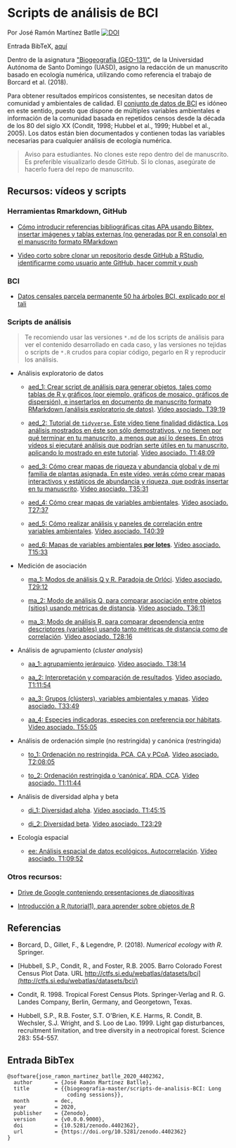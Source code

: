 # Scripts de análisis de BCI
Por José Ramón Martínez Batlle
[![DOI](https://zenodo.org/badge/303678546.svg)](https://zenodo.org/badge/latestdoi/303678546)

Entrada BibTeX, [aquí](#entrada-bibtex)

Dentro de la asignatura ["Biogeografía (GEO-131)"](https://github.com/biogeografia-master/material-de-apoyo), de la Universidad Autónoma de Santo Domingo (UASD), asigno la redacción de un manuscrito basado en ecología numérica, utilizando como referencia el trabajo de Borcard et al. (2018).

Para obtener resultados empíricos consistentes, se necesitan datos de comunidad y ambientales de calidad. El [conjunto de datos de BCI](http://ctfs.si.edu/webatlas/datasets/bci) es idóneo en este sentido, puesto que dispone de múltiples variables ambientales e información de la comunidad basada en repetidos censos desde la década de los 80 del siglo XX (Condit, 1998; Hubbel et al., 1999; Hubbel et al., 2005). Los datos están bien documentados y contienen todas las variables necesarias para cualquier análisis de ecología numérica.

> Aviso para estudiantes. No clones este repo dentro del de manuscrito. Es preferible visualizarlo desde GitHub. Si lo clonas, asegúrate de hacerlo fuera del repo de manuscrito.

## Recursos: vídeos y scripts

### Herramientas Rmarkdown, GitHub

* [Cómo introducir referencias bibliográficas citas APA usando Bibtex, insertar imágenes y tablas externas (no generadas por R en consola) en el manuscrito formato RMarkdown](https://drive.google.com/file/d/1DK7QNUbicjoeVUusm6Kwpk299H8oD6Jj/view?usp=sharing)

* [Video corto sobre clonar un repositorio desde GitHub a RStudio, identificarme como usuario ante GitHub, hacer commit y push](https://drive.google.com/file/d/1roecMRxQYIOmUA3--pa7Syh4hQls7Y6v/view?usp=sharing)

### BCI

* [Datos censales parcela permanente 50 ha árboles BCI, explicado por el tali](https://drive.google.com/file/d/1pHQi-9NQYGQnXKXX02eZOpTDoQarvrXl/view?usp=sharing)

### Scripts de análisis

> Te recomiendo usar las versiones `*.md`  de los scripts de análisis para ver el contenido desarrollado en cada caso, y las versiones no tejidas o scripts de `*.R` crudos para copiar código, pegarlo en R y reproducir los análisis.

* Análisis exploratorio de datos
  
    * [aed_1: Crear script de análisis para generar objetos, tales como tablas de R y gráficos (por ejemplo, gráficos de mosaico, gráficos de dispersión), e insertarlos en documento de manuscrito formato RMarkdown (análisis exploratorio de datos)](aed_1.md). [Vídeo asociado. T39:19](https://drive.google.com/file/d/1gZwltgEHpF_jdzpF-hWDZWd5QyMb3iT3/view?usp=sharing)
      
    * [aed_2: Tutorial de `tidyverse`. Este vídeo tiene finalidad didáctica. Los análisis mostrados en éste son sólo demostrativos, y no tienen por qué terminar en tu manuscrito, a menos que así lo desees. En otros vídeos si ejecutaré análisis que podrían serte útiles en tu manuscrito, aplicando lo mostrado en este tutorial](aed_2_tidyverse.md). [Vídeo asociado. T1:48:09](https://drive.google.com/file/d/1YUDPMgKsxzxXSUQAImY5SvBUQdciP19G/view?usp=sharing)
      
    * [aed_3: Cómo crear mapas de riqueza y abundancia global y de mi familia de plantas asignada. En este vídeo, verás cómo crear mapas interactivos y estáticos de abundancia y riqueza, que podrás insertar en tu manuscrito](aed_3_mapas_riqueza_abun_global_mi_familia.md). [Vídeo asociado. T35:31](https://drive.google.com/file/d/1BCNyc_z6ikS2UdADzSudfoaOtCqPfX7L/view?usp=sharing)
      
    * [aed_4: Cómo crear mapas de variables ambientales](aed_4_mapas_variables_ambientales.md). [Vídeo asociado. T27:37](https://drive.google.com/file/d/1O8wfLqeTCES8M1UPi5HGuLcTqjDoNxNm/view?usp=sharing)
      
    * [aed_5: Cómo realizar análisis y paneles de correlación entre variables ambientales](aed_5_correlaciones_variables_ambientales.md). [Vídeo asociado. T40:39](https://drive.google.com/file/d/1LqxUdjn_M8qqWoIw3JqLTYcWDPnj75zE/view?usp=sharing)
      
    * [aed_6: Mapas de variables ambientales **por lotes**](aed_6_mapas_por_lotes.md). [Vídeo asociado. T15:33](https://drive.google.com/file/d/14U2Yrk4c5FelcZFznjMc0uXnBa7XfCdY/view?usp=sharing)
      
* Medición de asociación
  
    * [ma_1: Modos de análisis Q y R. Paradoja de Orlóci](medicion_asociacion_1_modo_Q_paradoja_orloci.md). [Vídeo asociado. T29:12](https://drive.google.com/file/d/1Ie3wws6ZCaKnDQtQEVMRa6TwjSni6v4J/view?usp=sharing)
      
    * [ma_2: Modo de análisis Q, para comparar asociación entre objetos (sitios) usando métricas de distancia](medicion_asociacion_2_modo_Q_mi_familia.md). [Vídeo asociado. T36:11](https://drive.google.com/file/d/12_Rha9iQFD5MWOFmwiNfXTA767d1JT2e/view?usp=sharing)
      
    * [ma_3: Modo de análisis R, para comparar dependencia entre descriptores (variables) usando tanto métricas de distancia como de correlación](medicion_asociacion_3_modo_R_mi_familia.md). [Vídeo asociado. T28:16](https://drive.google.com/file/d/1HoR1phyXfmr8cICWG36NClv17l00nyxS/view?usp=sharing)
      
* Análisis de agrupamiento (*cluster analysis*)
  
    * [aa_1: agrupamiento jerárquico](aa_analisis_de_agrupamiento_1_jerarquico.md). [Vídeo asociado. T38:14](https://drive.google.com/file/d/1nvxyygYLlaK2lFuIbfxeApGtFN85wXFU/view?usp=sharing)
      
    * [aa_2: Interpretación y comparación de resultados](aa_analisis_de_agrupamiento_2_intepretacion_resultados.md). [Vídeo asociado. T1:11:54](https://drive.google.com/file/d/14Mh6eEGJnvfy7uw969KvJGEqF7DW33rw/view?usp=sharing)
      
    * [aa_3: Grupos (clústers), variables ambientales y mapas](aa_analisis_de_agrupamiento_3_variables_ambientales_segun_grupos.md). [Vídeo asociado. T33:49](https://drive.google.com/file/d/16MpxVlnNRnYrTT7pz-ydT5n61_Ns517P/view?usp=sharing)
      
    * [aa_4: Especies indicadoras, especies con preferencia por hábitats](aa_analisis_de_agrupamiento_4_especies_indicadoras_preferencia_por_habitat.md). [Vídeo asociado. T55:05](https://drive.google.com/file/d/1EKKR7tePhnZFTButwWWRXcbgNuRnc9j3/view?usp=sharing)
      
* Análisis de ordenación simple (no restringida) y canónica (restringida)
  
    * [to_1: Ordenación no restringida. PCA, CA y PCoA](to_tecnicas_de_ordenacion_1_ordenacion_no_restringida_PCA_CA_MCA.md). [Vídeo asociado. T2:08:05](https://drive.google.com/file/d/1WpOmbkbZ4EVQBCisVb8ggDUXQ0guDmO3/view?usp=sharing)
      
    * [to_2: Ordenación restringida o ‘canónica’. RDA, CCA](to_tecnicas_de_ordenacion_2_ordenacion_restringida_RDA_CCA.md). [Vídeo asociado. T1:11:44](https://drive.google.com/file/d/18_WRG5hSxm6iftOiqMkNKKXxp3PhqBwe/view?usp=sharing)
      
* Análisis de diversidad  alpha y beta
  
    * [di_1: Diversidad alpha](di_1_analisis_de_diversidad_diversidad_alpha.md). [Vídeo asociado. T1:45:15](https://drive.google.com/file/d/1bsNkshm7PsrqkO7qMwkLdWItCeyblztE/view?usp=sharing)
      
    * [di_2: Diversidad beta](di_2_analisis_de_diversidad_diversidad_beta.md). [Vídeo asociado. T23:29](https://drive.google.com/file/d/1bsNkshm7PsrqkO7qMwkLdWItCeyblztE/view?usp=sharing)
      
* Ecología espacial
  
    * [ee: Análisis espacial de datos ecológicos. Autocorrelación](ee_ecologia_espacial.md). [Vídeo asociado. T1:09:52](https://drive.google.com/file/d/14S4fSKfcm3T39WTLcnW69OJV2tKQtw6p/view?usp=sharing)

### Otros recursos:

* [Drive de Google conteniendo presentaciones de diapositivas](https://drive.google.com/drive/folders/12NbRrZlw6qBtaEWH6KqiAw1XaSutxFDg?usp=sharing)

 * [Introducción a R (tutorial1), para aprender sobre objetos de R](https://geofis.shinyapps.io/tutorial1/)

## Referencias

* Borcard, D., Gillet, F., & Legendre, P. (2018). *Numerical ecology with R*. Springer.

* [Hubbell, S.P., Condit, R., and Foster, R.B. 2005. Barro Colorado Forest Census Plot Data. URL http://ctfs.si.edu/webatlas/datasets/bci](http://ctfs.si.edu/webatlas/datasets/bci/)

* Condit, R. 1998. Tropical Forest Census Plots. Springer-Verlag and R. G. Landes Company, Berlin, Germany, and Georgetown, Texas.

* Hubbell, S.P., R.B. Foster, S.T. O'Brien, K.E. Harms, R. Condit, B. Wechsler, S.J. Wright, and S. Loo de Lao. 1999. Light gap disturbances, recruitment limitation, and tree diversity in a neotropical forest. Science 283: 554-557.

## Entrada BibTex

```
@software{jose_ramon_martinez_batlle_2020_4402362,
  author       = {José Ramón Martínez Batlle},
  title        = {{biogeografia-master/scripts-de-analisis-BCI: Long 
                   coding sessions}},
  month        = dec,
  year         = 2020,
  publisher    = {Zenodo},
  version      = {v0.0.0.9000},
  doi          = {10.5281/zenodo.4402362},
  url          = {https://doi.org/10.5281/zenodo.4402362}
}
```